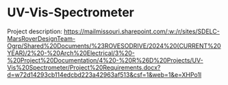 # UV-Vis-Spectrometer
Project description:
https://mailmissouri.sharepoint.com/:w:/r/sites/SDELC-MarsRoverDesignTeam-Ogrp/Shared%20Documents/%23ROVESODRIVE/2024%20(CURRENT%20YEAR)/2%20-%20Arch%20Electrical/3%20-%20Project%20Documentation/4%20-%20R%26D%20Projects/UV-Vis%20Spectrometer/Project%20Requirements.docx?d=w72d14293cb114edcbd223a42963af513&csf=1&web=1&e=XHPo1l
